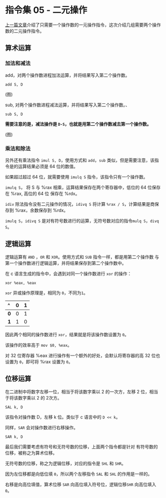 # 指令集 05 - 二元操作

[上一篇文章](./指令集5一元操作.md)介绍了只需要一个操作数的一元操作指令，这次介绍几组需要两个操作数的二元操作指令。

## 算术运算

### 加法和减法

add，对两个操作数进程加法运算，并将结果写入第二个操作数。

```arm
add S, D
```
(图)

sub, 对两个操作数进程减法运算，并将结果写入第二个操作数。、

```arm
sub S, D
```
**需要注意的是，减法操作是 `D-S`，也就是用第二个操作数减去第一个操作数。**

(图)

### 乘法和除法

另外还有乘法指令 `imul S, D`，使用方式和 `add`，`sub` 类似，但是需要注意，该指令是的运算结果必须是 64 位的数值。

如果超过超过 64 位，就需要使用 `imulq S` 指令，该指令只有一个操作数。

`imulq S`， 将 S 与 %rax 相乘，运算结果保存在两个寄存器中，低位的 64 位保存在 %rax, 高位的 64 位 保存在 %rdx。

`idiv` 除法指令没有二元操作的情况，`idivq S` 将计算 `%rax / S`，计算结果是商保存到 %rax，余数保存到 %rdx。

`imulq S`，`idivq S` 是对有符号数进行的运算，无符号数对应的指令`mulq S`，`divq S`。 

## 逻辑运算

逻辑运算有 `AND` ，`OR` 和 `XOR`。使用方式和 `SUB` 指令一样，都是用第二个操作数 与 第一个操作数进行逻辑运算，并将结果保存到第二个操作数中。

在 c 语言生成的指令中，会遇到对同一个操作数进行 `xor` 的操作：

```
xor %eax, %eax
```

`xor` 异或操作原理是，相同为 `0`，不同为`1`。

| ^| 0| 1|
|:--|:--|:--|
|**0**|0|1|
|**1**|1|0|

因此两个相同的操作数进行 `xor`，结果就是将该操作数设置为 `0`。

该操作的效率高于 `mov $0, %eax`。

对 32 位寄存器 %eax 进行操作有一个额外的好处，会默认将寄存器的高 32 位也设置为 `0`，即可将 %rax 设置为 `0`。 

## 位移运算

在二进制中将数字左移一位，相当于将该数字乘以 2 的一次方，左移 2 位，相当于将该数字乘以 2 的 2次方。

```arm
SAL k, D
```

该指令对操作数 D，左移 k 位。类似于 c 语言中的 `D << k`。

同样，`SAR` 会对操作数进行右移操作。

```arm
SAR k, D
```

最后我们需要考虑有符号和无符号数的位移，上面两个指令都是针对 有符号数的位移，被称之为算术位移。

无符号数的位移，称之为逻辑位移，对应的指令是 `SHL` 和 `SHR`。

因为左位移都是向低位填 `0`，所以两个左移指令 `SAL` 和 `SHL` 的作用是一样的。

右移是向高位填值，算术位移 `SAR` 向高位填入符号位，逻辑位移`SHR` 向高位填入 `0`。





